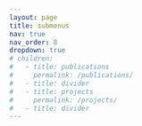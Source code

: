 ```yaml
---
layout: page
title: submenus
nav: true
nav_order: 8
dropdown: true
# children:
#   - title: publications
#     permalink: /publications/
#   - title: divider
#   - title: projects
#     permalink: /projects/
#   - title: divider
---
```

